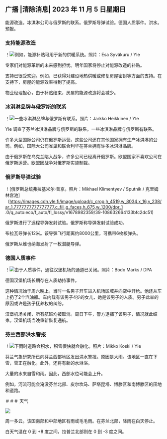 ## 广播 \|清除消息\| 2023 年 11 月 5 日星期日

能源改造。冰淇淋公司与俄罗斯的联系。俄罗斯导弹试验。德国人质事件。洪水。预报。

### 支持能源改造

！![例如，能源补贴可用于新的供暖系统。照片：Esa Syväkuru / Yle](https://images.cdn.yle.fi/image/upload/c_crop,h_3349,w_5954,x_0,y_325/ar_1.7777777777777777,c_fill,g_faces,h_675,w_1200/dpr_1.0/q_auto:eco/f_auto/fl_lossy/v1676637402/39-107442463ef747ea1acd)

专家们对能源革新的未来感到担忧。明年国家将停止对能源改造的补贴。

支持已很受欢迎。例如，已获得对建设地热供暖或修复房屋密封等方面的支持。在支持下，房屋的能源效率得到了提高。

物业经理担心，由于补贴结束，房屋的能源改造将会减少。

### 冰淇淋品牌与俄罗斯的联系

！![一些冰淇淋品牌与俄罗斯有联系。照片：Jarkko Heikkinen / Yle](https://images.cdn.yle.fi/image/upload/c_crop,h_2268,w_4031,x_0,y_0/ar_1.7777777777777777,c_fill,g_faces,h_675,w_1200/dpr_1.0/q_auto:eco/f_auto/fl_lossy/v1682321321/39-110323664462e3b6fb8b)

Yle 调查了芬兰冰淇淋品牌与俄罗斯的联系。一些冰淇淋品牌与俄罗斯有联系。

许多大型国际公司仍在俄罗斯运营。这些公司还在其他国家拥有生产冰淇淋的公司。例如，国际大公司雀巢和联合利华在芬兰拥有许多冰淇淋品牌。

由于俄罗斯在乌克兰陷入战争，许多公司已经离开俄罗斯。欧盟国家不喜欢公司在俄罗斯运营。欧盟因战争对俄罗斯实施制裁。

### 俄罗斯导弹试验

！[俄罗斯总统弗拉基米尔·普京。照片：Mikhael Klimentyev / Sputnik / 克里姆林宫池]（https://images.cdn.yle.fi/image/upload/c_crop,h_4519,w_8034,x_16,y_238/ar_1.7777777777777777,c_fill,g_faces,h_675,w_1200/dpr_1 .0/q_auto:eco/f_auto/fl_lossy/v1678982359/39-108632664133bfc2dc51)

俄罗斯进行了远程导弹发射试验。俄罗斯称导弹发射试验成功。

布拉瓦导弹长12米。该导弹飞行距离约8000公里，可携带6枚核弹头。

俄罗斯从维也纳海发射了一枚潜艇导弹。

### 德国人质事件

！![由于人质事件，通往汉堡机场的通道已关闭。照片：Bodo Marks / DPA](https://images.cdn.yle.fi/image/upload/c_crop,h_2703,w_4806,x_0,y_500/ar_1.777777777777777,c_fill,g_faces,h_675,w_1200/dpr_1.0/q_auto:eco/f_auto/fl_lossy/v1699181525/39-11959676547736ea1bc0)

德国汉堡机场长期存在人质劫持事件。

这种情况始于周六晚上，当时一名男子开车进入机场区域并向空中开枪。他还从车上扔了2个汽油瓶。车内载有该男子4岁的女儿，她是该男子的人质。男子此举的原因或许是孩子抚养权的纠纷。

汉堡机场关闭，所有航班均被取消。周日下午，警方逮捕了该男子，情况就此结束。汉堡机场当晚重新恢复通航。

### 芬兰西部洪水警报

！![下雨时道路会积水，积雪很快就会融化。照片：Mikko Koski / Yle](https://images.cdn.yle.fi/image/upload/c_crop,h_3078,w_5472,x_0,y_218/ar_1.7777777777777777,c_fill,g_faces,h_675,w_1200/dpr_1.0/q_auto:eco/f_auto/fl_lossy/v1697618867/39-11828126521489e76d51)

芬兰气象研究所已向芬兰西部地区发出洪水警报。原因是大雨。该地区一直在下雪，雪正在融化。此外，还将有新的水淋浴。

大量的水来自雪和雨。因此，西部水位可能会上升。

例如，河流可能会淹没芬兰北部、皮尔坎马、萨塔昆塔、博滕区和南博滕区的田地和道路。

＃＃＃ 天气

![](https://images.cdn.yle.fi/image/upload/c_crop,h_1080,w_1919,x_0,y_0/ar_1.7777777777777777,c_fill,g_faces,h_675,w_1200/dpr_1.0/q_auto:eco/f_auto/fl_lossy/v1699200945/39-11960206547bf95c98f5)

周一多云。该国南部和中部地区有雨或毛毛雨。在芬兰北部，降雨在白天停止。

白天气温在 0 到 +8 度之间，拉普兰北部则在 0 到 -3 度之间。
